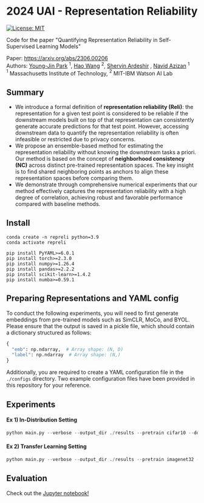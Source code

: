 # 2024 UAI - Representation Reliability

[![License: MIT](https://img.shields.io/badge/License-MIT-g.svg)](https://opensource.org/licenses/MIT)

Code for the paper "Quantifying Representation Reliability in Self-Supervised Learning Models"

Paper: https://arxiv.org/abs/2306.00206  
Authors: [Young-Jin Park](https://young-j-park.github.io/) $^1$, [Hao Wang](https://haowang94.github.io/) $^2$, [Shervin Ardeshir](https://sites.google.com/view/shervinardeshir/home) , [Navid Azizan](https://azizan.mit.edu/) $^1$  
$^1$ Massachusetts Institute of Technology, $^2$ MIT-IBM Watson AI Lab

## Summary

- We introduce a formal definition of __representation reliability (Reli)__: the representation for a given test point is considered to be reliable if the downstream models built on top of that representation can consistently generate accurate predictions for that test point. However, accessing downstream data to quantify the representation reliability is often infeasible or restricted due to privacy concerns.
- We propose an ensemble-based method for estimating the representation reliability without knowing the downstream tasks a priori. Our method is based on the concept of __neighborhood consistency (NC)__ across distinct pre-trained representation spaces. The key insight is to find shared neighboring points as anchors to align these representation spaces before comparing them.
- We demonstrate through comprehensive numerical experiments that our method effectively captures the representation reliability with a high degree of correlation, achieving robust and favorable performance compared with baseline methods.

## Install

```
conda create -n repreli python=3.9
conda activate repreli

pip install PyYAML>=6.0.1
pip install torch>=2.3.0
pip install numpy>=1.26.4
pip install pandas>=2.2.2
pip install scikit-learn>=1.4.2
pip install numba>=0.59.1
```

## Preparing Representations and YAML config

To conduct the following experiments, you will need to first generate embeddings from pre-trained models such as SimCLR, MoCo, and BYOL. Please ensure that the output is saved in a pickle file, which should contain a dictionary structured as follows:

```python
{
  "emb": np.ndarray,  # Array shape: (N, D)
  "label": np.ndarray  # Array shape: (N,)
}
```

Additionally, you are required to create a YAML configuration file in the `./configs` directory. Two example configuration files have been provided in this repository for your reference.

## Experiments

#### Ex 1) In-Distribution Setting
```python
python main.py --verbose --output_dir ./results --pretrain cifar10 --downstream cifar10 --seed 0
```

#### Ex 2) Transfer Learning Setting
```python
python main.py --verbose --output_dir ./results --pretrain imagenet32 --downstream cifar10 --seed 0
```

## Evaluation

Check out the [Jupyter notebook!](https://github.com/young-j-park/repreli/blob/main/Parse%20Results.ipynb)
